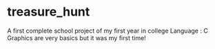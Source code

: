 # treasure_hunt
A first complete school project of my first year in college
 Language : C
 Graphics are very basics but it was my first time!
